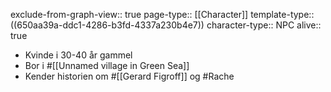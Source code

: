 exclude-from-graph-view:: true
page-type:: [[Character]]
template-type:: ((650aa39a-ddc1-4286-b3fd-4337a230b4e7))
character-type:: NPC
alive:: true

- Kvinde i 30-40 år gammel
- Bor i #[[Unnamed village in Green Sea]]
- Kender historien om #[[Gerard Figroff]] og #Rache